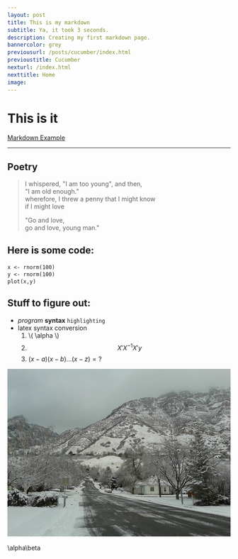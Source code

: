 ```yaml
---
layout: post
title: This is my markdown
subtitle: Ya, it took 3 seconds.
description: Creating my first markdown page.
bannercolor: grey
previousurl: /posts/cucumber/index.html
previoustitle: Cucumber
nexturl: /index.html
nexttitle: Home
image:
---
```



# This is it
[Markdown Example](http://www.unexpected-vortices.com/sw/rippledoc/quick-markdown-example.html)

***


## Poetry

> I whispered, "I am too young", and then,  
> "I am old enough."  
> wherefore, I threw a penny that I might know  
> if I might love  
> 
> "Go and love,  
> go and love, young man."


## Here is some code: 

    x <- rnorm(100)
    y <- rnorm(100)
    plot(x,y)


## Stuff to figure out:

  - *program* **syntax** `highlighting`
  - latex syntax conversion
      1. \\( \alpha \\)
      2. $$X'X^{-1}X'y$$
      3. $(x-a)(x-b)... (x-z) = ?$

![example image](/img/briar.jpg)

\\alpha\\beta
